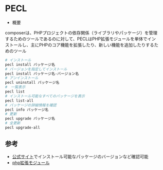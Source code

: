 # PECL

- 概要

composerは、PHPプロジェクトの依存関係（ライブラリやパッケージ）を管理するためのツールであるのに対して、PECLはPHP拡張モジュールを単体でインストールし、主にPHPのコア機能を拡張したり、新しい機能を追加したりするためのツール

```sh
# インストール
pecl install パッケージ名
# バージョンを指定してインストール
pecl install パッケージ名-バージョン名
# アンインストール
pecl uninstall パッケージ名
#　一覧表示
pecl list
# インストール可能なすべてのパッケージを表示
pecl list-all
# パッケージの詳細情報を確認
pecl info パッケージ名
# 更新
pecl upgrade パッケージ名
# 全更新
pecl upgrade-all
```

## 参考

- [公式サイト](https://pecl.php.net)でインストール可能なパッケージのバージョンなど確認可能
- [php拡張モジュール](https://www.php.net/manual/ja/funcref.php)
